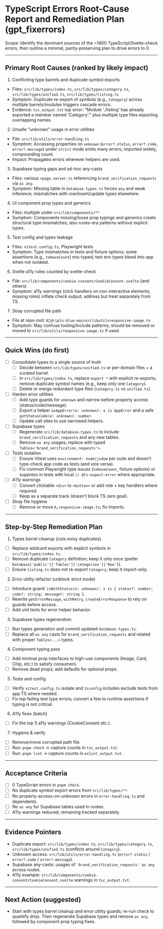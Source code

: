 # TypeScript Errors Root-Cause Report and Remediation Plan (gpt_fixerrors)

Scope: Identify the dominant sources of the ~1400 TypeScript/Svelte-check errors, then outline a minimal, parity-preserving plan to drive errors to 0.

---

## Primary Root Causes (ranked by likely impact)

1. Conflicting type barrels and duplicate symbol exports

- Files: `src/lib/types/index.ts`, `src/lib/types/category.ts`, `src/lib/types/unified.ts`, `src/lib/types/listing.ts`
- Symptom: Duplicate re-export of symbols (e.g., `Category`) across multiple barrels/modules triggers cascade errors.
- Evidence: `tsc_output.txt` top error: "Module './listing' has already exported a member named 'Category'." plus multiple type files exporting overlapping names.

2. Unsafe "unknown" usage in error utilities

- File: `src/lib/utils/error-handling.ts`
- Symptom: Accessing properties on `unknown` (`error?.status`, `error?.code`, `error?.message`) under `strict` mode emits many errors; imported widely, compounding count.
- Impact: Propagates errors wherever helpers are used.

3. Supabase typing gaps and ad-hoc any-casts

- Files: various `+page.server.ts` referencing `brand_verification_requests` via `as any`.
- Symptom: Missing table in `database.types.ts` forces `any` and weak inference; mismatches with row/insert/update types elsewhere.

4. UI component prop types and generics

- Files: multiple under `src/lib/components/**`
- Symptom: Components missing/loose prop typings and generics create structural type mismatches; also runes-era patterns without explicit types.

5. Test config and types leakage

- Files: `vitest.config.ts`, Playwright tests
- Symptom: Type mismatches in tests and fixture options; some assertions (e.g., `toHaveCount`) mis-typed; test env types bleed into app when not isolated.

6. Svelte a11y rules counted by svelte-check

- File: `src/lib/components/cookie-consent/CookieConsent.svelte` (and others)
- Symptom: a11y warnings (click handlers on non-interactive elements, missing roles) inflate check output; address but treat separately from TS.

7. Stray corrupted file path

- File at repo root: `Kdriplo-blue-mainsrclibutilsresponsive-image.ts`
- Symptom: May confuse tooling/include patterns; should be removed or moved to `src/lib/utils/responsive-image.ts` if used.

---

## Quick Wins (do first)

- [ ] Consolidate types to a single source of truth
  - [ ] Decide between `src/lib/types/unified.ts` or per-domain files + a curated barrel.
  - [ ] In `src/lib/types/index.ts`, replace `export *` with explicit re-exports; remove duplicate symbol names (e.g., keep only one `Category`).
  - [ ] Delete or merge redundant type files (`category.ts` vs `unified.ts`).

- [ ] Harden error utilities
  - [ ] Add type guards for `unknown` and narrow before property access (status/code/message).
  - [ ] Export a helper `asAppError(e: unknown): e is AppError` and a safe `getStatusCode(e: unknown): number`.
  - [ ] Update call sites to use narrowed helpers.

- [ ] Supabase types
  - [ ] Regenerate `src/lib/database.types.ts` to include `brand_verification_requests` and any new tables.
  - [ ] Remove `as any` usages; replace with typed `Tables<'brand_verification_requests'>`.

- [ ] Tests isolation
  - [ ] Ensure Vitest uses `environment: node|jsdom` per suite and doesn’t type-check app code as tests (and vice versa).
  - [ ] Fix common Playwright type issues (`toHaveCount`, fixture options) or suppress in tests with local `// @ts-expect-error` where appropriate.

- [ ] A11y warnings
  - [ ] Convert clickable `<div>` to `<button>` or add role + key handlers where required.
  - [ ] Keep as a separate track (doesn’t block TS zero goal).

- [ ] Stray file hygiene
  - [ ] Remove or move `K…responsive-image.ts`; fix imports.

---

## Step-by-Step Remediation Plan

1. Types barrel cleanup (cuts noisy duplicates)

- [ ] Replace wildcard exports with explicit symbols in `src/lib/types/index.ts`.
- [ ] Remove duplicate `Category` definition; keep it only once (prefer `Database['public']['Tables']['categories']['Row']`).
- [ ] Ensure `listing.ts` does not re-export `Category`; keep it import-only.

2. Error utility refactor (unblock strict mode)

- [ ] Introduce guard: `isWithStatus(x: unknown): x is { status?: number; code?: string; message?: string }`.
- [ ] Rewrite `getErrorMessage`, `withRetry`, `createErrorResponse` to rely on guards before access.
- [ ] Add unit tests for error helper behavior.

3. Supabase types regeneration

- [ ] Run types generation and commit updated `database.types.ts`.
- [ ] Replace all `as any` casts for `brand_verification_requests` and related with proper `Tables<...>` types.

4. Component typing pass

- [ ] Add minimal prop interfaces to high-use components (Image, Card, Chip, etc.) to satisfy consumers.
- [ ] Remove dead props; add defaults for optional props.

5. Tests and config

- [ ] Verify `vitest.config.ts` isolate and `tsconfig` includes exclude tests from app TS where needed.
- [ ] Fix top failing test type errors; convert a few to runtime assertions if typing is not critical.

6. A11y fixes (batch)

- [ ] Fix the top 5 a11y warnings (CookieConsent etc.).

7. Hygiene & verify

- [ ] Remove/move corrupted path file.
- [ ] Run: `pnpm check` → capture counts in `tsc_output.txt`.
- [ ] Run: `pnpm lint` → capture counts in `eslint_output.txt`.

---

## Acceptance Criteria

- [ ] 0 TypeScript errors in `pnpm check`.
- [ ] No duplicate symbol export errors from `src/lib/types/**`.
- [ ] No property-access-on-unknown errors in `error-handling.ts` and dependents.
- [ ] No `as any` for Supabase tables used in routes.
- [ ] A11y warnings reduced; remaining tracked separately.

---

## Evidence Pointers

- Duplicate export: `src/lib/types/index.ts`, `src/lib/types/category.ts`, `src/lib/types/unified.ts` (conflicts around `Category`).
- Unknown access: `src/lib/utils/error-handling.ts` (`error?.status` / `error?.code` / `error?.message`).
- Supabase any-casts: usages of `'brand_verification_requests' as any` across routes.
- A11y example: `src/lib/components/cookie-consent/CookieConsent.svelte` warnings in `tsc_output.txt`.

---

## Next Action (suggested)

- Start with types barrel cleanup and error utility guards; re-run check to quantify drop. Then regenerate Supabase types and remove `as any`, followed by component prop typing fixes.
